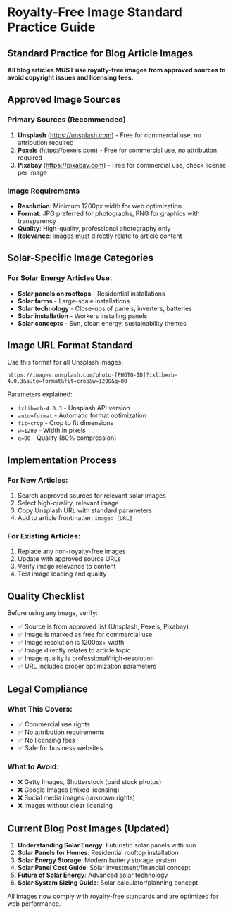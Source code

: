 # Royalty-Free Image Standard Practice Guide

## Standard Practice for Blog Article Images

**All blog articles MUST use royalty-free images from approved sources to avoid copyright issues and licensing fees.**

## Approved Image Sources

### Primary Sources (Recommended)
1. **Unsplash** (https://unsplash.com) - Free for commercial use, no attribution required
2. **Pexels** (https://pexels.com) - Free for commercial use, no attribution required
3. **Pixabay** (https://pixabay.com) - Free for commercial use, check license per image

### Image Requirements
- **Resolution**: Minimum 1200px width for web optimization
- **Format**: JPG preferred for photographs, PNG for graphics with transparency
- **Quality**: High-quality, professional photography only
- **Relevance**: Images must directly relate to article content

## Solar-Specific Image Categories

### For Solar Energy Articles Use:
- **Solar panels on rooftops** - Residential installations
- **Solar farms** - Large-scale installations  
- **Solar technology** - Close-ups of panels, inverters, batteries
- **Solar installation** - Workers installing panels
- **Solar concepts** - Sun, clean energy, sustainability themes

## Image URL Format Standard

Use this format for all Unsplash images:
```
https://images.unsplash.com/photo-[PHOTO-ID]?ixlib=rb-4.0.3&auto=format&fit=crop&w=1200&q=80
```

Parameters explained:
- `ixlib=rb-4.0.3` - Unsplash API version
- `auto=format` - Automatic format optimization
- `fit=crop` - Crop to fit dimensions
- `w=1200` - Width in pixels
- `q=80` - Quality (80% compression)

## Implementation Process

### For New Articles:
1. Search approved sources for relevant solar images
2. Select high-quality, relevant image
3. Copy Unsplash URL with standard parameters
4. Add to article frontmatter: `image: [URL]`

### For Existing Articles:
1. Replace any non-royalty-free images
2. Update with approved source URLs
3. Verify image relevance to content
4. Test image loading and quality

## Quality Checklist

Before using any image, verify:
- ✅ Source is from approved list (Unsplash, Pexels, Pixabay)
- ✅ Image is marked as free for commercial use
- ✅ Image resolution is 1200px+ width
- ✅ Image directly relates to article topic
- ✅ Image quality is professional/high-resolution
- ✅ URL includes proper optimization parameters

## Legal Compliance

### What This Covers:
- ✅ Commercial use rights
- ✅ No attribution requirements
- ✅ No licensing fees
- ✅ Safe for business websites

### What to Avoid:
- ❌ Getty Images, Shutterstock (paid stock photos)
- ❌ Google Images (mixed licensing)
- ❌ Social media images (unknown rights)
- ❌ Images without clear licensing

## Current Blog Post Images (Updated)

1. **Understanding Solar Energy**: Futuristic solar panels with sun
2. **Solar Panels for Homes**: Residential rooftop installation
3. **Solar Energy Storage**: Modern battery storage system
4. **Solar Panel Cost Guide**: Solar investment/financial concept
5. **Future of Solar Energy**: Advanced solar technology
6. **Solar System Sizing Guide**: Solar calculator/planning concept

All images now comply with royalty-free standards and are optimized for web performance.